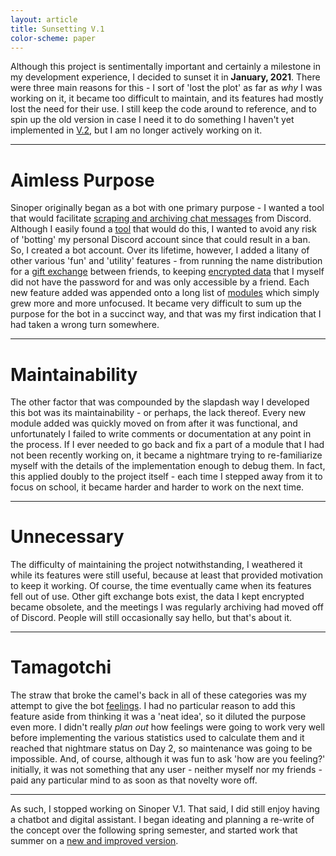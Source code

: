 ```yaml
---
layout: article
title: Sunsetting V.1
color-scheme: paper
---
```



Although this project is sentimentally important and certainly a milestone in my development experience, I decided to sunset it in **January, 2021**. There were three main reasons for this - I sort of 'lost the plot' as far as *why* I was working on it, it became too difficult to maintain, and its features had mostly lost the need for their use. I still keep the code around to reference, and to spin up the old version in case I need it to do something I haven't yet implemented in [V.2](/sinoper-v2), but I am no longer actively working on it.

----

# Aimless Purpose
Sinoper originally began as a bot with one primary purpose - I wanted a tool that would facilitate [scraping and archiving chat messages](Modules/export) from Discord. Although I easily found a [tool](https://github.com/Tyrrrz/DiscordChatExporter) that would do this, I wanted to avoid any risk of 'botting' my personal Discord account since that could result in a ban. So, I created a bot account. Over its lifetime, however, I added a litany of other various 'fun' and 'utility' features - from running the name distribution for a [gift exchange](Modules/santa) between friends, to keeping [encrypted data](Modules/flask) that I myself did not have the password for and was only accessible by a friend. Each new feature added was appended onto a long list of [modules](Modules/) which simply grew more and more unfocused. It became very difficult to sum up the purpose for the bot in a succinct way, and that was my first indication that I had taken a wrong turn somewhere.

----

# Maintainability
The other factor that was compounded by the slapdash way I developed this bot was its maintainability - or perhaps, the lack thereof. Every new module added was quickly moved on from after it was functional, and unfortunately I failed to write comments or documentation at any point in the process. If I ever needed to go back and fix a part of a module that I had not been recently working on, it became a nightmare trying to re-familiarize myself with the details of the implementation enough to debug them. In fact, this applied doubly to the project itself - each time I stepped away from it to focus on school, it became harder and harder to work on the next time.

----

# Unnecessary
The difficulty of maintaining the project notwithstanding, I weathered it while its features were still useful, because at least that provided motivation to keep it working. Of course, the time eventually came when its features fell out of use. Other gift exchange bots exist, the data I kept encrypted became obsolete, and the meetings I was regularly archiving had moved off of Discord. People will still occasionally say hello, but that's about it.

----

# Tamagotchi
The straw that broke the camel's back in all of these categories was my attempt to give the bot [feelings](Modules/tamagotchi). I had no particular reason to add this feature aside from thinking it was a 'neat idea', so it diluted the purpose even more. I didn't really *plan out* how feelings were going to work very well before implementing the various statistics used to calculate them and it reached that nightmare status on Day 2, so maintenance was going to be impossible. And, of course, although it was fun to ask 'how are you feeling?' initially, it was not something that any user - neither myself nor my friends - paid any particular mind to as soon as that novelty wore off.

----

As such, I stopped working on Sinoper V.1. That said, I did still enjoy having a chatbot and digital assistant. I began ideating and planning a re-write of the concept over the following spring semester, and started work that summer on a [new and improved version](/sinoper-v2).
